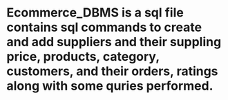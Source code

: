 # Ecommerce_DBMS is a sql file contains sql commands to create and add suppliers and their suppling price, products, category, customers, and their orders, ratings along with some quries performed.

